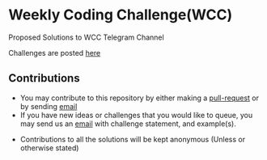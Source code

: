 # Weekly Coding Challenge(WCC)
Proposed Solutions to WCC Telegram Channel

Challenges are posted [here](https://t.me/weeklychallange)

## Contributions
- You may contribute to this repository by either making a [pull-request](https://www.youtube.com/watch?v=_NrSWLQsDL4) or by sending [email](mailto:weeklycodingchallenge@gmail.com)
- If you have new ideas or challenges that you would like to queue, you may send us an [email](mailto:weeklycodingchallenge@gmail.com) with challenge statement, and example(s).

* Contributions to all the solutions will be kept anonymous (Unless or otherwise stated)

